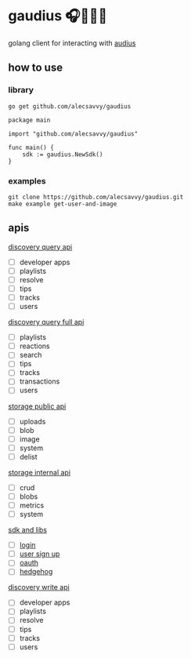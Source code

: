 # gaudius 🎧🎵🎸🎤

golang client for interacting with [audius](https://github.com/AudiusProject/audius-protocol)

## how to use

### library

```
go get github.com/alecsavvy/gaudius
```

```
package main

import "github.com/alecsavvy/gaudius"

func main() {
	sdk := gaudius.NewSdk()
}
```

### examples

```
git clone https://github.com/alecsavvy/gaudius.git
make example get-user-and-image
```

## apis

[discovery query api](https://discoveryprovider3.audius.co/v1/swagger.json)

- [ ] developer apps
- [ ] playlists
- [ ] resolve
- [ ] tips
- [ ] tracks
- [ ] users

[discovery query full api](https://discoveryprovider3.audius.co/v1/full/swagger.json)

- [ ] playlists
- [ ] reactions
- [ ] search
- [ ] tips
- [ ] tracks
- [ ] transactions
- [ ] users

[storage public api](https://github.com/AudiusProject/audius-protocol/blob/main/mediorum/server/server.go#L280-L315)

- [ ] uploads
- [ ] blob
- [ ] image
- [ ] system
- [ ] delist

[storage internal api](https://github.com/AudiusProject/audius-protocol/blob/main/mediorum/server/server.go#L334-L356)

- [ ] crud
- [ ] blobs
- [ ] metrics
- [ ] system

[sdk and libs](https://docs.audius.org/developers/sdk/)

- [ ] [login](https://github.com/AudiusProject/audius-protocol/blob/38ac1b7d5d0f87a47b4bf8839f50a9f61ce9845b/packages/libs/src/api/Account.ts#L59)
- [ ] [user sign up](https://github.com/AudiusProject/audius-protocol/blob/38ac1b7d5d0f87a47b4bf8839f50a9f61ce9845b/packages/libs/src/api/Account.ts#L119)
- [ ] [oauth](https://docs.audius.org/developers/sdk-oauth-methods)
- [ ] [hedgehog](https://docs.audius.org/developers/hedgehog)

[discovery write api](https://docs.audius.org/developers/sdk/)

- [ ] developer apps
- [ ] playlists
- [ ] resolve
- [ ] tips
- [ ] tracks
- [ ] users
